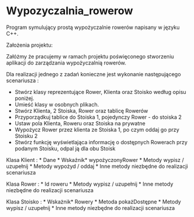 # Wypozyczalnia_rowerow

Program symulujący prostą wypożyczalnie rowerów napisany w języku C++.

Założenia projektu:

Załóżmy że pracujemy w ramach projektu poświęconego stworzeniu aplikacji do zarządzania wypożyczalnią rowerów.

Dla realizacji jednego z zadań konieczne jest wykonanie następującego scenariusza :
* Stwórz klasy reprezentujące Rower, Klienta oraz Stoisko według opisu poniżej.
* Umieść klasy w osobnych plikach.
* Stwórz Klienta, 2 Stoiska, Rower oraz tablicę Rowerów
* Przyporządkuj tablice do Stoiska 1, pojedynczy Rower - do stoiska 2
* Ustaw pola Klienta, Roweru oraz Stoiska na prywatne
* Wypożycz Rower przez klienta ze Stoiska 1, po czym oddaj go przy Stoisku 2
* Stwórz funkcję wyświetlająca informację o dostępnych Rowerach przy podanym Stoisku, odpal ją dla obu Stoisk
		
Klasa Klient :
	* Dane
	* Wskaźnik* wypożyczonyRower
	* Metody wypisz / uzupełnij
	* Metody wypożyd / oddaj
	* Inne metody niezbędne do realizacji scenariusza
		
Klasa Rower :
	* Id roweru
	* Metody wypisz / uzupełnij
	* Inne metody niezbędne do realizacji scenariusza
		
Klasa Stoisko :
	* Wskażnik* Rowery
	* Metoda pokażDostępne
	* Metody wypisz / uzupełnij
	* Inne metody niezbędne do realizacji scenariusza
